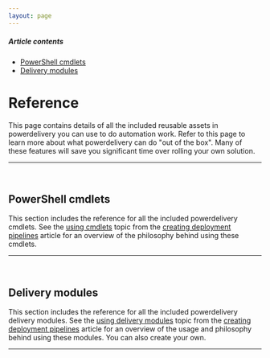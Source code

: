 ```yaml
---
layout: page
---
```

<div class="row-fluid">
	<div class="span3">
		<h5>Article contents</h5>
		<ul class="nav nav-list">
			<li class="nav-header">
				<a href="#cmdlets">PowerShell cmdlets</a>
			</li>
			<li class="nav-header">
				<a href="#modules">Delivery modules</a>
			</li>
		</ul>
	</div>
	<div class="span9">
		<h1>Reference</h1>
		<p>This page contains details of all the included reusable assets in 
		powerdelivery you can use to do automation work. Refer to this page 
		to learn more about what powerdelivery can do "out of the box". Many 
		of these features will save you significant time over rolling your own 
		solution.</p>
		<a name="cmdlets"><hr></a>
		<br />
		<h2>PowerShell cmdlets</h2>
		<p>This section includes the reference for all the included powerdelivery 
		cmdlets. See the <a href="/create.html#cmdlets">using cmdlets</a> 
		topic from the <a href="/create.html">creating deployment pipelines</a> article 
		for an overview of the philosophy behind using these cmdlets.</p>
		<a name="modules"><hr></a>
		<br />
		<h2>Delivery modules</h2>
		<p>This section includes the reference for all the included powerdelivery 
		delivery modules. See the <a href="/create.html#modules">using delivery modules</a> 
		topic from the <a href="/create.html">creating deployment pipelines</a> article 
		for an overview of the usage and philosophy behind using these modules. You can also 
		create your own.</p>
		<a name="modules"><hr></a>
	</div>
</div>
